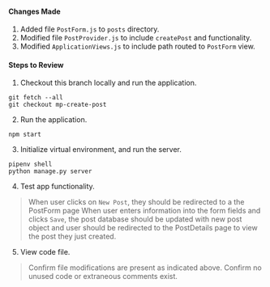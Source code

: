 #### Changes Made
1. Added file `PostForm.js` to `posts` directory.
1. Modified file `PostProvider.js` to include `createPost` and functionality.
1. Modified `ApplicationViews.js` to include path routed to `PostForm` view.

#### Steps to Review
1. Checkout this branch locally and run the application.
```
git fetch --all
git checkout mp-create-post
```
2. Run the application.
```
npm start
```
3. Initialize virtual environment, and run the server.
```
pipenv shell
python manage.py server
```
4. Test app functionality.
> When user clicks on `New Post`, they should be redirected to a the PostForm page
> When user enters information into the form fields and clicks `Save`, the post database should be updated with new post object and user should be redirected to the PostDetails page to view the post they just created.
5. View code file.
> Confirm file modifications are present as indicated above.
> Confirm no unused code or extraneous comments exist.